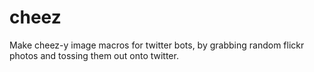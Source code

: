 cheez
=====

Make cheez-y image macros for twitter bots, by grabbing random flickr photos and
tossing them out onto twitter.

